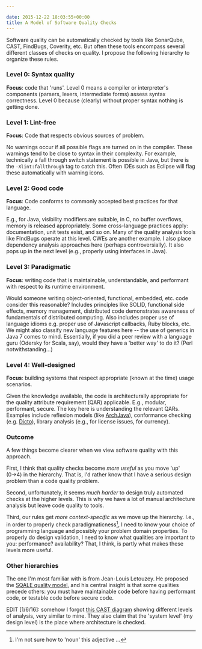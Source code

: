```yaml
---

date: 2015-12-22 18:03:55+00:00
title: A Model of Software Quality Checks
---
```


Software quality can be automatically checked by tools like SonarQube, CAST, FindBugs, Coverity, etc. But often these tools encompass several different classes of checks on quality. I propose the following hierarchy to organize these rules.

### Level 0: Syntax quality

**Focus**: code that 'runs'.
Level 0 means a compiler or interpreter's components (parsers, lexers, intermediate forms) assess syntax correctness. Level 0 because (clearly) without proper syntax nothing is getting done.

### Level 1: Lint-free
**Focus**: Code that respects obvious sources of problem.

No warnings occur if all possible flags are turned on in the compiler. These warnings tend to be close to syntax in their complexity. For example, technically a fall through switch statement is possible in Java, but there is the `-Xlint:fallthrough` tag to catch this. Often IDEs such as Eclipse will flag these automatically with warning icons.

### Level 2: Good code

**Focus**: Code conforms to commonly accepted best practices for that language.

E.g., for Java, visibility modifiers are suitable, in C, no buffer overflows, memory is released appropriately. Some cross-language practices apply: documentation, unit tests exist, and so on. Many of the quality analysis tools like FIndBugs operate at this level. CWEs are another example. I also place dependency analysis approaches here (perhaps controversially). It also pops up in the next level (e.g., properly using interfaces in Java).

### Level 3: Paradigmatic

**Focus**: writing code that is maintainable, understandable, and performant with respect to its runtime environment.

Would someone writing object-oriented, functional, embedded, etc. code consider this reasonable? Includes principles like SOLID, functional side effects, memory management, distributed code demonstrates awareness of fundamentals of distributed computing. Also includes proper use of language idioms e.g. proper use of Javascript callbacks, Ruby blocks, etc. We might also classify new language features here -- the use of generics in Java 7 comes to mind. Essentially, if you did a peer review with a language guru (Odersky for Scala, say), would they have a 'better way' to do it? (Perl notwithstanding...)

### Level 4: Well-designed

**Focus**: building systems that respect appropriate (known at the time) usage scenarios.

Given the knowledge available, the code is architecturally appropriate for the quality attribute requirement (QAR) applicable. E.g., modular, performant, secure. The key here is understanding the relevant QARs. Examples include reflexion models (like [ArchJava](http://archjava.fluid.cs.cmu.edu)), conformance checking (e.g. [Dicto](http://scg.unibe.ch/dicto/)), library analysis (e.g., for license issues, for currency).

### Outcome

A few things become clearer when we view software quality with this approach.

First, I think that quality checks become _more useful_ as you move 'up' (0→4) in the hierarchy. That is, I'd rather know that I have a serious design problem than a code quality problem.

Second, unfortunately, it seems _much harder_ to design truly automated checks at the higher levels. This is why we have a lot of manual architecture analysis but leave code quality to tools.

Third, our rules get _more context-specific_ as we move up the hierarchy. I.e., in order to properly check paradigmaticness[^1], I need to know your choice of programming language and possibly your problem domain properties. To properly do design validation, I need to know what qualities are important to you: performance? availability? That, I think, is partly what makes these levels more useful.

### Other hierarchies

The one I'm most familiar with is from Jean-Louis Letouzey. He proposed the [SQALE quality model](http://www.sqale.org/download), and his central insight is that some qualities precede others: you must have maintainable code before having performant code, or testable code before secure code.

EDIT [1/6/16]: somehow I forgot [this CAST diagram](http://www.castsoftware.com/products/architecture-checker) showing different levels of analysis, very similar to mine. They also claim that the 'system level' (my design level) is the place where architecture is checked.


[^1]: I'm not sure how to 'noun' this adjective ...





